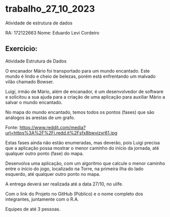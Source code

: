 # trabalho_27_10_2023
Atividade de estrutura de dados


RA: 172122663
Nome: Eduardo Levi Cordeiro

## Exercicio:
Atividade Estrutura de Dados

O encanador Mário foi transportado para um mundo encantado. Este mundo é lindo e cheio de belezas, porém está enfrentando um malvado vilão chamado Bowser.

Luigi, irmão de Mário, além de encanador, é um desenvolvedor de software e solicitou a sua ajuda para a criação de uma aplicação para auxiliar Mário a salvar o mundo encantado.

No mapa do mundo encantado, temos todos os pontos (fases) que são análogos às arestas de um grafo.

Fonte: https://www.reddit.com/media?url=https%3A%2F%2Fi.redd.it%2Fsfx8bwvjzxr61.jpg

Estas fases ainda não estão enumeradas, mas deverão, pois Luigi precisa que a aplicação possa mostrar o menor caminho do início da jornada, até qualquer outro ponto (fase) do mapa.

Desenvolva uma aplicação, com um algoritmo que calcule o menor caminho entre o início do jogo, localizado na Torre, na primeira ilha do lado esquerdo, até qualquer outro ponto no mapa.

A entrega deverá ser realizada até a data 27/10, no ulife.

Com o link do Projeto no GitHub (Público) e o nome completo dos integrantes, juntamente com o R.A.

Equipes de até 3 pessoas.
